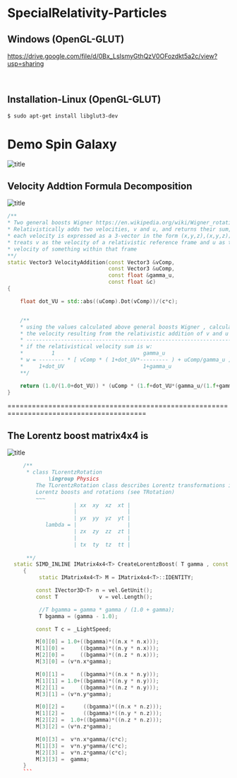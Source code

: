 # SpecialRelativity-Particles

  Windows (OpenGL-GLUT)
  ------------
https://drive.google.com/file/d/0Bx_LsIsmyGthQzV0OFozdkt5a2c/view?usp=sharing

<div                                             id="/installation">&nbsp;</div>

  Installation-Linux (OpenGL-GLUT)
  ------------

```sh
$ sudo apt-get install libglut3-dev
```






#  Demo Spin Galaxy 

![title](https://j.gifs.com/yrqlmW.gif)




   Velocity Addtion Formula Decomposition
   ------------



![title](https://wikimedia.org/api/rest_v1/media/math/render/svg/e32cd3766d5a81eada5e712aa95a4047ffced308)

```c++
/**
* Two general boosts Wigner https://en.wikipedia.org/wiki/Wigner_rotation
* Relativistically adds two velocities, v and u, and returns their sum, w;
* each velocity is expressed as a 3-vector in the form (x,y,z),(x,y,z);
* treats v as the velocity of a relativistic reference frame and u as the
* velocity of something within that frame
**/
static Vector3 VelocityAddition(const Vector3 &vComp,
                                const Vector3 &uComp,
                                const float &gamma_u,
                                const float &c)
{

    float dot_VU = std::abs((uComp).Dot(vComp))/(c*c);


    /**
    * using the values calculated above general boosts Wigner , calculates one component at a time of
    * the velocity resulting from the relativistic addition of v and u
    * ------------------------------------------------------------------
    * if the relativistical velocity sum is w:
    *         1                            gamma_u
    * w = -------- * [ vComp * ( 1+dot_UV*--------- ) + uComp/gamma_u ]
    *     1+dot_UV                         1+gamma_u
    **/

    return (1.0/(1.0+dot_VU)) * (uComp * (1.f+dot_VU*(gamma_u/(1.f+gamma_u))) + (vComp/gamma_u));
}
```



========================================================================================





  The Lorentz boost matrix4x4 is
  ------------

![title](https://wikimedia.org/api/rest_v1/media/math/render/svg/c08a87bdc969fdcbfbd9d443af3e457966de9e1a)

```c++
     /**
      * class TLorentzRotation
             \ingroup Physics
         The TLorentzRotation class describes Lorentz transformations including
         Lorentz boosts and rotations (see TRotation)
         ~~~
                     | xx  xy  xz  xt |
                     |                |
                     | yx  yy  yz  yt |
            lambda = |                |
                     | zx  zy  zz  zt |
                     |                |
                     | tx  ty  tz  tt |
         
      **/
  static SIMD_INLINE IMatrix4x4<T> CreateLorentzBoost( T gamma , const IVector3D<T> vel ,  const T &_LightSpeed = DEFAUL_LIGHT_MAX_VELOCITY_C )
     {
          static IMatrix4x4<T> M = IMatrix4x4<T>::IDENTITY;

         const IVector3D<T> n = vel.GetUnit();
         const T             v = vel.Length();

          //T bgamma = gamma * gamma / (1.0 + gamma);
          T bgamma = (gamma - 1.0);

         const T c = _LightSpeed;

         M[0][0] = 1.0+((bgamma)*((n.x * n.x)));
    	 M[1][0] =     ((bgamma)*((n.y * n.x)));
    	 M[2][0] =     ((bgamma)*((n.z * n.x)));
         M[3][0] = (v*n.x*gamma);

    	 M[0][1] =     ((bgamma)*((n.x * n.y)));
    	 M[1][1] = 1.0+((bgamma)*((n.y * n.y)));
    	 M[2][1] =     ((bgamma)*((n.z * n.y)));
         M[3][1] = (v*n.y*gamma);

    	 M[0][2] =      ((bgamma)*((n.x * n.z)));
    	 M[1][2] =      ((bgamma)*((n.y * n.z)));
    	 M[2][2] =  1.0+((bgamma)*((n.z * n.z)));
         M[3][2] = (v*n.z*gamma);

         M[0][3] =  v*n.x*gamma/(c*c);
         M[1][3] =  v*n.y*gamma/(c*c);
         M[2][3] =  v*n.z*gamma/(c*c);
         M[3][3] =  gamma;
     }
     ```




